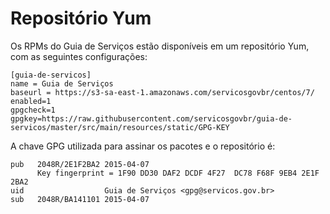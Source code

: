 # Repositório Yum

Os RPMs do Guia de Serviços estão disponíveis em um repositório Yum, com as seguintes configurações:

```
[guia-de-servicos]
name = Guia de Serviços
baseurl = https://s3-sa-east-1.amazonaws.com/servicosgovbr/centos/7/
enabled=1
gpgcheck=1
gpgkey=https://raw.githubusercontent.com/servicosgovbr/guia-de-servicos/master/src/main/resources/static/GPG-KEY
```

A chave GPG utilizada para assinar os pacotes e o repositório é:

```
pub   2048R/2E1F2BA2 2015-04-07
      Key fingerprint = 1F90 DD30 DAF2 DCDF 4F27  DC78 F68F 9EB4 2E1F 2BA2
uid                  Guia de Serviços <gpg@servicos.gov.br>
sub   2048R/BA141101 2015-04-07
```